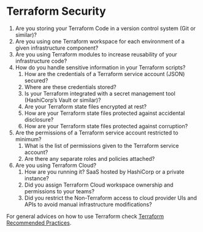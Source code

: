 # Terraform Security

1. Are you storing your Terraform Code in a version control system (Git or similar)?
1. Are you using one Terraform workspace for each environment of a given infrastructure component?
1. Are you using Terraform modules to increase reusability of your infrastructure code?
1. How do you handle sensitive information in your Terraform scripts?
    1. How are the credentials of a Terraform service account (JSON) secured?
    1. Where are these credentials stored?
    1. Is your Terraform integrated with a secret management tool (HashiCorp’s Vault or similar)?
    1. Are your Terraform state files encrypted at rest?
    1. How are your Terraform state files protected against accidental disclosure?
    1. How are your Terraform state files protected against corruption?
1. Are the permissions of a Terraform service account restricted to minimum?
    1. What is the list of permissions given to the Terraform service account?
    1. Are there any separate roles and policies attached?
1. Are you using Terraform Cloud?
    1. How are you running it? SaaS hosted by HashiCorp or a private instance?
    1. Did you assign Terraform Cloud workspace ownership and permissions to your teams?
    1. Did you restrict the Non-Terraform access to cloud provider UIs and APIs to avoid manual infrastructure modifications?

For general advices on how to use Terraform check [Terraform Recommended Practices](https://www.terraform.io/docs/cloud/guides/recommended-practices/index.html).
